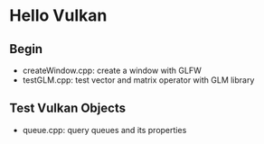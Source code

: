 # Hello Vulkan

## Begin
+ createWindow.cpp: create a window with GLFW
+ testGLM.cpp: test vector and matrix operator with GLM library

## Test Vulkan Objects
+ queue.cpp: query queues and its properties

